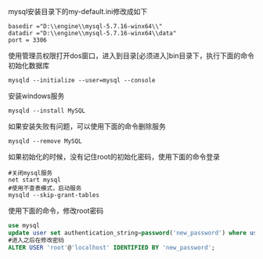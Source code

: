 mysql安装目录下的my-default.ini修改成如下
```
basedir ="D:\\engine\\mysql-5.7.16-winx64\\"
datadir ="D:\\engine\\mysql-5.7.16-winx64\\data"
port = 3306
```
使用管理员权限打开dos窗口，进入到目录[必须进入]bin目录下，执行下面的命令初始化数据库
```dos
mysqld --initialize --user=mysql --console
```
安装windows服务
```dos
mysqld --install MySQL
```
如果安装失败有问题，可以使用下面的命令删除服务
```dos
mysqld --remove MySQL
```
如果初始化的时候，没有记住root的初始化密码，使用下面的命令登录 
```dos
#关闭mysql服务
net start mysql
#使用不查表模式，启动服务
mysqld --skip-grant-tables
```
使用下面的命令，修改root密码
```sql
use mysql
update user set authentication_string=password('new_password') where user='root' and Host = 'localhost';
#进入之后在修改密码
ALTER USER 'root'@'localhost' IDENTIFIED BY 'new_password';
```